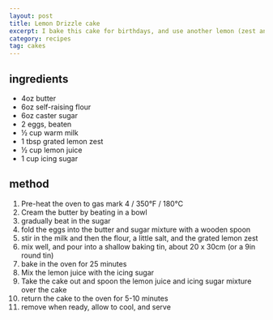 ```yaml
---
layout: post
title: Lemon Drizzle cake
excerpt: I bake this cake for birthdays, and use another lemon (zest and a little juice) to make a lemon buttercream as topping.
category: recipes
tag: cakes
---
```


ingredients
-----------

* 4oz butter
* 6oz self-raising flour
* 6oz caster sugar
* 2 eggs, beaten
* &frac12; cup warm milk
* 1 tbsp grated lemon zest
* &frac12; cup lemon juice
* 1 cup icing sugar

method
------

1. Pre-heat the oven to gas mark 4 / 350&deg;F / 180&deg;C
2. Cream the butter by beating in a bowl
3. gradually beat in the sugar
4. fold the eggs into the butter and sugar mixture with a wooden spoon
5. stir in the milk and then the flour, a little salt, and the grated lemon zest
6. mix well, and pour into a shallow baking tin, about 20 x 30cm (or a 9in round tin)
7. bake in the oven for 25 minutes
8. Mix the lemon juice with the icing sugar
9. Take the cake out and spoon the lemon juice and icing sugar mixture over the cake
10. return the cake to the oven for 5-10 minutes
11. remove when ready, allow to cool, and serve
